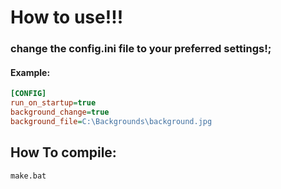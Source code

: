# How to use!!!

### change the config.ini file to your preferred settings!;
#### Example:
```ini
[CONFIG]
run_on_startup=true
background_change=true
background_file=C:\Backgrounds\background.jpg
```

## How To compile:
```batch
make.bat
```